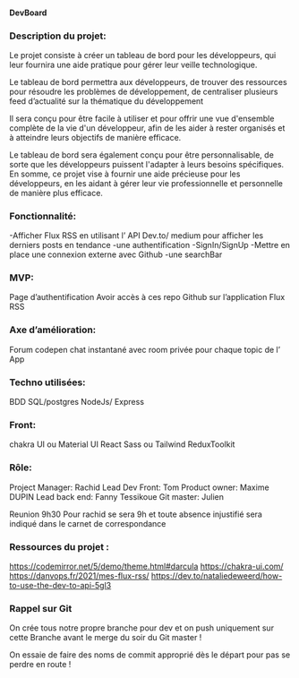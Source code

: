 #### DevBoard

### Description du projet: 

Le projet consiste à créer un tableau de bord pour les développeurs, qui leur fournira une aide pratique pour gérer leur veille technologique. 

Le tableau de bord permettra aux développeurs, de trouver des ressources pour résoudre les problèmes de développement, de centraliser plusieurs feed d’actualité sur la thématique du développement

Il sera conçu pour être facile à utiliser et pour offrir une vue d'ensemble complète de la vie d'un développeur, afin de les aider à rester organisés et à atteindre leurs objectifs de manière efficace.

 Le tableau de bord sera également conçu pour être personnalisable, de sorte que les développeurs puissent l'adapter à leurs besoins spécifiques. En somme, ce projet vise à fournir une aide précieuse pour les développeurs, en les aidant à gérer leur vie professionnelle et personnelle de manière plus efficace.

### Fonctionnalité:

-Afficher Flux RSS en utilisant l’ API Dev.to/ medium pour afficher les derniers posts en tendance 
-une authentification 
-SignIn/SignUp
-Mettre en place une connexion externe avec Github 
-une searchBar 

### MVP:

Page d’authentification
Avoir accès à ces repo Github sur l’application
Flux RSS

### Axe d’amélioration: 

Forum
codepen
chat instantané avec room privée pour chaque topic de l’ App

### Techno utilisées:

BDD SQL/postgres
NodeJs/ Express

### Front:

chakra UI ou Material UI
React
Sass ou Tailwind
ReduxToolkit

### Rôle:

Project Manager: Rachid 
Lead Dev Front: Tom 
Product owner: Maxime DUPIN
Lead back end: Fanny Tessikoue
Git master: Julien

Reunion 9h30 Pour rachid se sera 9h et toute absence injustifié sera indiqué dans le carnet de correspondance

### Ressources du projet :

https://codemirror.net/5/demo/theme.html#darcula
https://chakra-ui.com/
https://danvops.fr/2021/mes-flux-rss/
https://dev.to/nataliedeweerd/how-to-use-the-dev-to-api-5gl3

### Rappel sur Git 

On crée tous notre propre branche pour dev et on push uniquement sur cette Branche avant le merge du soir du Git master !

On essaie de faire des noms de commit approprié dès le départ pour pas se perdre en route !
